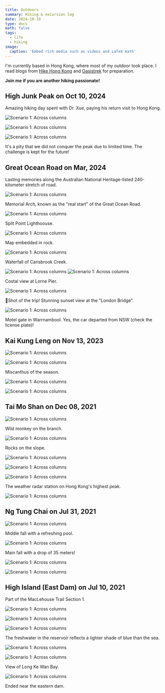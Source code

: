 ```yaml
---
title: Outdoors
summary: Hiking & excursion log
date: 2024-10-10
type: docs
math: false
tags:
  - life
  - hiking
image:
  caption: 'Embed rich media such as videos and LaTeX math'
---
```


I'm currently based in Hong Kong, where most of my outdoor took place. I read blogs from [Hike Hong Kong](https://hikehk.com/) and [Oasistrek](https://www.oasistrek.com/) for preparation.

**Join me if you are another hiking passionate!**

## High Junk Peak on Oct 10, 2024

Amazing hiking day spent with Dr. Xue, paying his return visit to Hong Kong.

![Scenario 1: Across columns](hjp1.png)

![Scenario 1: Across columns](hjp2.png)

![Scenario 1: Across columns](hjp3.png)

It's a pity that we did not conquer the peak due to limited time. The challenge is kept for the future!

## Great Ocean Road on Mar, 2024

Lasting memories along the Australian National Heritage-listed 240-kilometer stretch of road.

![Scenario 1: Across columns](gor1.png)

Memorial Arch, known as the "real start" of the Great Ocean Road.

![Scenario 1: Across columns](gor2.png)

Split Point Lighthoouse.

![Scenario 1: Across columns](gor3.png)

Map embedded in rock.

![Scenario 1: Across columns](gor4.png)

Waterfall of Carisbrook Creek.

![Scenario 1: Across columns](gor5.png)
![Scenario 1: Across columns](gor6.png)

Costal view at Lorne Pier.

![Scenario 1: Across columns](gorY.png)

📸Shot of the trip! Stunning sunset view at the "London Bridge".

![Scenario 1: Across columns](gorX.png)

Motel gate in Warrnambool. Yes, the car departed from NSW (check the license plate)!

## Kai Kung Leng on Nov 13, 2023

![Scenario 1: Across columns](kkl1.png)

![Scenario 1: Across columns](kkl2.png)

Miscanthus of the season.

![Scenario 1: Across columns](kkl3.png)

![Scenario 1: Across columns](kkl4.png)

## Tai Mo Shan on Dec 08, 2021

![Scenario 1: Across columns](tms1.jpg)

Wild monkey on the branch.

![Scenario 1: Across columns](tms2.jpg)

Rocks on the slope.

![Scenario 1: Across columns](tms3.jpg)

![Scenario 1: Across columns](tms4.jpg)

![Scenario 1: Across columns](tms5.jpg)

The weather radar station on Hong Kong's highest peak.

![Scenario 1: Across columns](tms6.jpg)


## Ng Tung Chai on Jul 31, 2021

![Scenario 1: Across columns](ntc2.jpg)

Middle fall with a refreshing pool.

![Scenario 1: Across columns](ntc3.jpg)

Main fall with a drop of 35 meters!

![Scenario 1: Across columns](ntc4.jpg)

![Scenario 1: Across columns](ntc5.jpg)

## High Island (East Dam) on Jul 10, 2021

Part of the MacLehouse Trail Section 1.

![Scenario 1: Across columns](hir1.jpg)

![Scenario 1: Across columns](hir2.jpg)

![Scenario 1: Across columns](hir3.jpg)

The freshwater in the reservoir reflects a lighter shade of blue than the sea.

![Scenario 1: Across columns](hir4.jpg)

![Scenario 1: Across columns](hir5.jpg)

View of Long Ke Wan Bay.

![Scenario 1: Across columns](hir6.jpg)

Ended near the eastern dam.